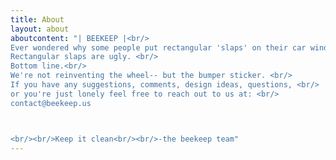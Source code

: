 ```yaml
---
title: About
layout: about
aboutcontent: "| BEEKEEP |<br/>
Ever wondered why some people put rectangular 'slaps' on their car windows?<br/>We at beekeep feel these stickers don't have a place on a clean car.<br/>
Rectangular slaps are ugly. <br/>
Bottom line.<br/>
We're not reinventing the wheel-- but the bumper sticker. <br/>
If you have any suggestions, comments, design ideas, questions, <br/>
or you're just lonely feel free to reach out to us at: <br/>
contact@beekeep.us



<br/><br/>Keep it clean<br/><br/>-the beekeep team"
---
```

